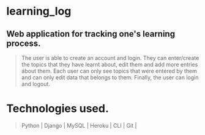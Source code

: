  # learning_log
## Web application for tracking one's learning process. 

> The user is able to create an account and login. 
> They can enter/create the topics that they have learnt about, edit them and add more entries about them.
> Each user can only see topics that were entered by them and can only edit data that belongs to them. 
> Finally, the user can login and logout. 

# Technologies used. 
> Python |
> Django |
> MySQL |
> Heroku |
> CLI |
> Git |
